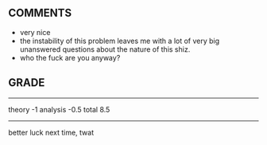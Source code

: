 ## COMMENTS

- very nice
- the instability of this problem leaves me with a lot of very big unanswered questions about the nature of this shiz. 
- who the fuck are you anyway?

## GRADE

----        ----
theory        -1
analysis    -0.5
total         8.5
----        ----

better luck next time, twat
